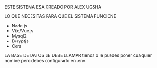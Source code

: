 ESTE SISTEMA ESA CREADO POR ALEX UGSHA

LO QUE NECESITAS PARA QUE EL SISTEMA FUNCIONE

- Node.js
- Vite/Vue.js
- Mysql2
- Bcryptjs
- Cors

LA BASE DE DATOS SE DEBE LLAMAR tienda o le puedes poner cualquier nombre pero debes configurarlo en .env

